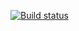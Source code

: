[![Build status](https://ci.appveyor.com/api/projects/status/7cgscxdi89jo0il8?svg=true)](https://ci.appveyor.com/project/AleksandrB1983/thaw)
